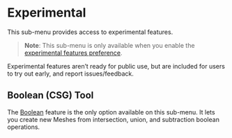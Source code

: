 # Experimental

This sub-menu provides access to experimental features.

> **Note**: This sub-menu is only available when you enable the [experimental features preference](preferences.md#experimental).

Experimental features aren’t ready for public use, but are included for users to try out early, and report issues/feedback. 

## Boolean (CSG) Tool

The [Boolean](boolean.md) feature is the only option available on this sub-menu. It lets you create new Meshes from intersection, union, and subtraction boolean operations.


